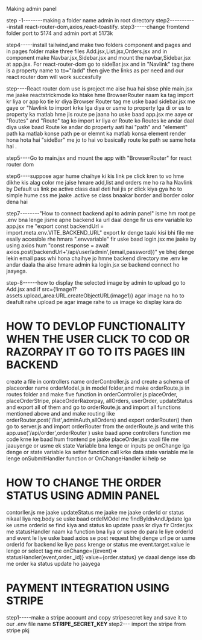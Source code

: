 Making admin panel

step -1--------making a folder name admin in root directory
step2-----------install react-router-dom,axios,react-toastify.
step3-----change fromtend folder port to 5174 and admin port at 5173k

step4-----install tailwind,and make two folders component and pages and in pages folder make three files Add.jsx,List.jsx,Orders.jsx and in component make Navbar.jsx,Sidebar.jsx and mount the navbar,Sidebar.jsx at app.jsx. For react-router-dom go to sideBar.jsx and in "Navlink" tag there is a property name to to="/add" then give the links as per need and our react router dom will work succesfully

step----React router dom use is project me aise hua hai sbse phle main.jsx me jaake reactstrickmode ko htake hme BrowserRouter naam ka tag import kr liya or app ko tie kr diya Browser Router tag me  uske baad sidebar.jsx me gaye or "Navlink to import krke lga diya or usme to property lga di or us to property ka matlab hme jis route pe jaana ho uske baad app.jsx me aaye or "Routes" and "Route" tag ko import kr liya or Route ko Routes ke andar daal diya uske baad Route ke andar do property aati hai "path" and "element" path ka matlab konse path pe or elemnt ka matlab konsa element render hona hota hai "sideBar" me jo to hai vo basically route ke path se same hota hai . 

step5----Go to main.jsx and mount the app with "BrowserRouter" for react router dom

step6----suppose agar hume chaihye ki kis link pe click kren to vo hme dikhe kis alag color me jaise hmare add,list and orders me ho ra ha Navlink by Default us link pe active class daal deti hai jis pr click kiya gya ho to simple hume css me jaake .active se class bnaakar border and border color dena hai 


step7--------"How to connect backend api to admin panel" 
isme hm root pe .env bna lenge jisme apne backend ka url daal denge fir us env variable ko app.jsx me "export const
 backendUrl = import.meta.env.VITE_BACKEND_URL" export kr denge taaki kisi bhi file me esaily accesible rhe hmara ".envvariable" fir uske baad login.jsx me jaake by using axios hum "const response = await axios.post(backendUrl+'/api/user/admin',{email,password})" ye bhej denge lekin email pass whi hona chaihye jo hmne backend directory me .env ke andar daala tha aise hmare admin ka login.jsx se backend connect ho jaayega.

step-8------how to display the selected image by admin to upload
go to Add.jsx and if  src={!image1?assets.upload_area:URL.createObjectURL(image1)} agar image na ho to deafult rahe upload pe agar image rahe to us image ko display kara do 

 # HOW TO DEVLOP FUNCTIONALITY WHEN THE USER CLICK TO COD OR RAZORPAY IT GO TO ITS PAGES IIN BACKEND
create a file in controllers name orderController.js and create a schema of placeorder name  orderModel.js in model folder,and make orderRoute.js in routes folder and  make five function in orderController.js  placeOrder, placeOrderStripe, placeOrderRazorpay, allOrders, userOrder, updateStatus and export all of them and go to orderRoute.js and import all functions mentioned above and and make routing  like orderRouter.post('/list',adminAuth,allOrders) and export orderRouter() then go to server.js and import orderRouter from the orderRoute.js and  write this app.use('/api/order',orderRouter ) uske baad apne controllers function me code krne ke baad  hum frontend pe jaake placeOrder.jsx vaali file me jaauyenge or usme ek state Variable bna lenge or inputs pe onChange lga denge or state variable ka setter function call krke data state variable me le lenge onSubmitHandler function or OnChangeHandler ki help se


# HOW TO CHANGE THE ORDER STATUS USING ADMIN PANEL

contorller.js me jaake updateStatus me jaake me jaake  orderId or status nikaal liya req.body se uske baad ordelMOdel me findByIdnAndUpdate lga ke usme orderId se find kiya and status ko update  paas kr diya fir Order.jsx me statusHandler naam ka function bna liya or usme do para le liye orderId and event le liye uske baad axios se post request bhej denge url pe or usme orderId for backend ke liye pass krenge or status me event.target.value le lenge or select tag me onChange={(event)=> statusHandler(event,order._id)} value={order.status}  ye daaal denge isse db me order ka status update ho jaayega 



# PAYMENT INTEGRATION USING STRIPE

step1-----make a stripe account and copy stripesecret key and save it to our .env file name <b> STRIPE_SECRET_KEY </b>
step2--- import the stripe from stripe pkj 